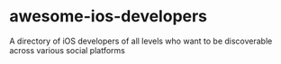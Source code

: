 # awesome-ios-developers
A directory of iOS developers of all levels who want to be discoverable across various social platforms
